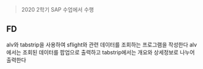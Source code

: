 > 2020 2학기 SAP 수업에서 수행

## FD
alv와 tabstrip을 사용하여 sflight와 관련 데이터를 조회하는 프로그램을 작성한다
alv에서는 조회된 데이터를 팝업으로 출력하고 tabstrip에서는 개요와 상세정보로 나누어 출력한다
